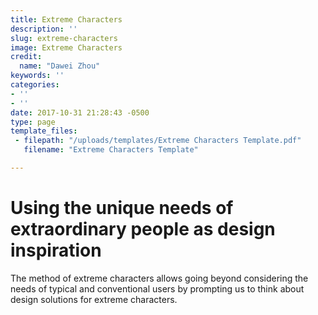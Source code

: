 ```yaml
---
title: Extreme Characters
description: ''
slug: extreme-characters
image: Extreme Characters
credit:
  name: "Dawei Zhou"
keywords: ''
categories:
- ''
- ''
date: 2017-10-31 21:28:43 -0500
type: page
template_files:
 - filepath: "/uploads/templates/Extreme Characters Template.pdf"
   filename: "Extreme Characters Template"

---
```

# Using the unique needs of extraordinary people as design inspiration

The method of extreme characters allows going beyond considering the needs of typical and conventional users by prompting us to think about design solutions for extreme characters.
